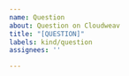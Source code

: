 ```yaml
---
name: Question
about: Question on Cloudweav
title: "[QUESTION]"
labels: kind/question
assignees: ''

---
```



